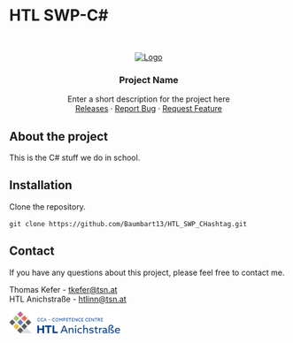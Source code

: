 # HTL SWP-C#

<br/>
<p align="center">
  <a href="https://htl-anichstrasse.tirol">
    <img src=".github/baumi.png" alt="Logo" width="80" height="80">
  </a>

  <h3 align="center">Project Name</h3>

  <p align="center">
    Enter a short description for the project here
    <br/>
    <a href="https://github.com/baumbart13/HTL_SWP_CHashzag/releases">Releases</a>
    ·
    <a href="https://github.com/baumbart13/HTL_SWP_CHashzag/issues">Report Bug</a>
    ·
    <a href="https://github.com/baumbart13/HTL_SWP_CHashzag/issues">Request Feature</a>
  </p>
</p>

## About the project

This is the C# stuff we do in school.

## Installation

Clone the repository.
```
git clone https://github.com/Baumbart13/HTL_SWP_CHashtag.git
```

## Contact

If you have any questions about this project, please feel free to contact me.

Thomas Kefer - tkefer@tsn.at<br>
HTL Anichstraße - htlinn@tsn.at

<a href="https://htl-anichstrasse.tirol" target="_blank"><img src=".github/htl-anichstrasse-logo.svg" width="200px"></a>

